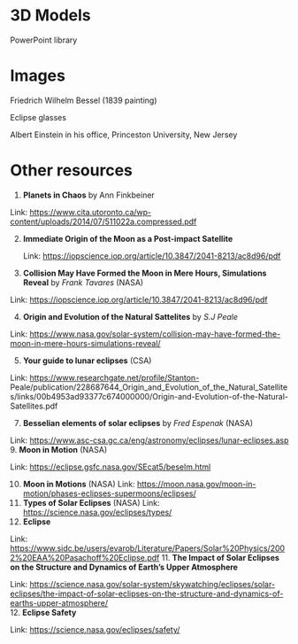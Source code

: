
# 3D Models
PowerPoint library 

# Images
Friedrich Wilhelm Bessel (1839 painting)

Eclipse glasses

Albert Einstein in his office, Princeston University, New Jersey

# Other resources
1. **Planets in Chaos** by Ann Finkbeiner
   
  Link: https://www.cita.utoronto.ca/wp-content/uploads/2014/07/511022a.compressed.pdf

2. **Immediate Origin of the Moon as a Post-impact Satellite**

   Link: https://iopscience.iop.org/article/10.3847/2041-8213/ac8d96/pdf

3. **Collision May Have Formed the Moon in Mere Hours, Simulations Reveal** by *Frank Tavares* (NASA)
   
  Link: https://iopscience.iop.org/article/10.3847/2041-8213/ac8d96/pdf

4. **Origin and Evolution of the Natural Sattelites** by *S.J Peale*
   
  Link: https://www.nasa.gov/solar-system/collision-may-have-formed-the-moon-in-mere-hours-simulations-reveal/

5. **Your guide to lunar eclipses** (CSA)
   
  Link: https://www.researchgate.net/profile/Stanton-        Peale/publication/228687644_Origin_and_Evolution_of_the_Natural_Satellites/links/00b4953ad93377c674000000/Origin-and-Evolution-of-the-Natural-Satellites.pdf

7. **Besselian elements of solar eclipses** by *Fred Espenak*  (NASA)
   
  Link: https://www.asc-csa.gc.ca/eng/astronomy/eclipses/lunar-eclipses.asp
9. **Moon in Motion** (NASA)

  Link: https://eclipse.gsfc.nasa.gov/SEcat5/beselm.html

10. **Moon in Motions** (NASA)
  Link: https://moon.nasa.gov/moon-in-motion/phases-eclipses-supermoons/eclipses/
11. **Types of Solar Eclipses** (NASA)
  Link: https://science.nasa.gov/eclipses/types/
12. **Eclipse**
    
  Link: https://www.sidc.be/users/evarob/Literature/Papers/Solar%20Physics/2002%20EAA%20Pasachoff%20Eclipse.pdf
11. **The Impact of Solar Eclipses on the Structure and Dynamics of Earth’s Upper Atmosphere**
    
  Link: https://science.nasa.gov/solar-system/skywatching/eclipses/solar-eclipses/the-impact-of-solar-eclipses-on-the-structure-and-dynamics-of-earths-upper-atmosphere/    
12. **Eclipse Safety**
    
  Link: https://science.nasa.gov/eclipses/safety/  


